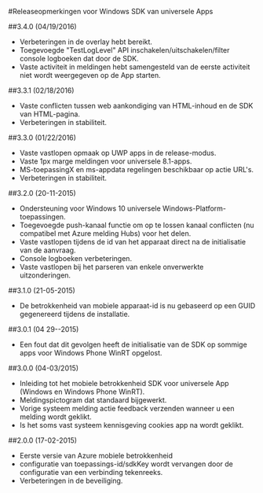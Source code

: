 <properties 
    pageTitle="Releaseopmerkingen voor Windows SDK van universele Apps" 
    description="Azure mobiele betrokkenheid - releaseopmerkingen voor Windows SDK van universele Apps"
    services="mobile-engagement" 
    documentationCenter="mobile" 
    authors="piyushjo" 
    manager="dwrede" 
    editor="" />

<tags 
    ms.service="mobile-engagement" 
    ms.workload="mobile" 
    ms.tgt_pltfrm="mobile-windows-store" 
    ms.devlang="dotnet" 
    ms.topic="article" 
    ms.date="08/19/2016" 
    ms.author="piyushjo" />

#<a name="windows-universal-apps-sdk-release-notes"></a>Releaseopmerkingen voor Windows SDK van universele Apps

##<a name="340-04192016"></a>3.4.0 (04/19/2016)

-   Verbeteringen in de overlay hebt bereikt.
-   Toegevoegde "TestLogLevel" API inschakelen/uitschakelen/filter console logboeken dat door de SDK.
-   Vaste activiteit in meldingen hebt samengesteld van de eerste activiteit niet wordt weergegeven op de App starten.

##<a name="331-02182016"></a>3.3.1 (02/18/2016)

-   Vaste conflicten tussen web aankondiging van HTML-inhoud en de SDK van HTML-pagina.
-   Verbeteringen in stabiliteit.

##<a name="330-01222016"></a>3.3.0 (01/22/2016)

-   Vaste vastlopen opmaak op UWP apps in de release-modus.
-   Vaste 1px marge meldingen voor universele 8.1-apps.
-   MS-toepassingX en ms-appdata regelingen beschikbaar op actie URL's.
-   Verbeteringen in stabiliteit.

##<a name="320-11202015"></a>3.2.0 (20-11-2015)

-   Ondersteuning voor Windows 10 universele Windows-Platform-toepassingen.
-   Toegevoegde push-kanaal functie om op te lossen kanaal conflicten (nu compatibel met Azure melding Hubs) voor het delen.
-   Vaste vastlopen tijdens de id van het apparaat direct na de initialisatie van de aanvraag.
-   Console logboeken verbeteringen.
-   Vaste vastlopen bij het parseren van enkele onverwerkte uitzonderingen.

##<a name="310-05212015"></a>3.1.0 (21-05-2015)

-   De betrokkenheid van mobiele apparaat-id is nu gebaseerd op een GUID gegenereerd tijdens de installatie.

##<a name="301-04292015"></a>3.0.1 (04 29--2015)

-   Een fout dat dit gevolgen heeft de initialisatie van de SDK op sommige apps voor Windows Phone WinRT opgelost.

##<a name="300-04032015"></a>3.0.0 (04-03/2015)

-   Inleiding tot het mobiele betrokkenheid SDK voor universele App (Windows en Windows Phone WinRT).
-   Meldingspictogram dat standaard bijgewerkt.
-   Vorige systeem melding actie feedback verzenden wanneer u een melding wordt geklikt.
-   Is het soms vast systeem kennisgeving cookies app na wordt geklikt.

##<a name="200-02172015"></a>2.0.0 (17-02-2015)

-   Eerste versie van Azure mobiele betrokkenheid
-   configuratie van toepassings-id/sdkKey wordt vervangen door de configuratie van een verbinding tekenreeks.
-   Verbeteringen in de beveiliging.

 
